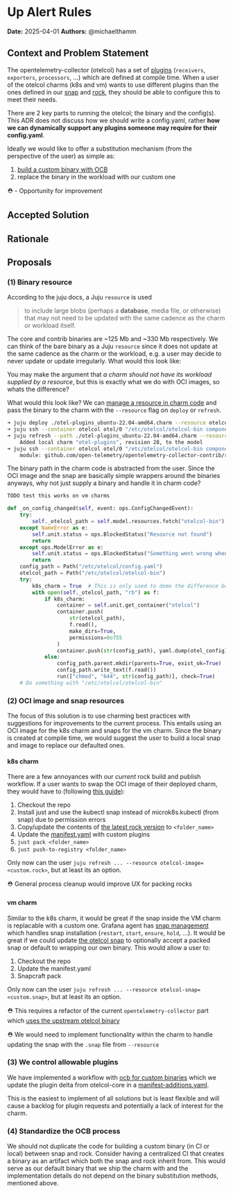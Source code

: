 # Up Alert Rules
**Date:** 2025-04-01
**Authors:** @michaelthamm

## Context and Problem Statement

The opentelemetry-collector (otelcol) has a set of [plugins](https://github.com/open-telemetry/opentelemetry-collector-releases/blob/main/distributions/otelcol-contrib/manifest.yaml) (`receivers`, `exporters`, `processors`, ...) which are defined at compile time. When a user of the otelcol charms (k8s and vm) wants to use different plugins than the ones defined in our [snap](https://github.com/canonical/opentelemetry-collector-snap/blob/5dfafd0994e249c5a543126240b4f5fbac834251/snap/snapcraft.yaml#L82) and [rock](https://github.com/canonical/opentelemetry-collector-rock/blob/5433a69195afa7a484437f8f21b16645b1240d52/0.120.0/rockcraft.yaml#L29), they should be able to configure this to meet their needs.

There are 2 key parts to running the otelcol; the binary and the config(s). This ADR does not discuss how we should write a config.yaml, rather **how we can dynamically support any plugins someone may require for their config.yaml**.

Ideally we would like to offer a substitution mechanism (from the perspective of the user) as simple as:
1. [build a custom binary with OCB](https://opentelemetry.io/docs/collector/custom-collector/)
2. replace the binary in the workload with our custom one

⛑️ - Opportunity for improvement

## Accepted Solution

## Rationale

## Proposals
### (1) Binary resource
According to the juju docs, a Juju `resource` is used
> to include large blobs (perhaps a **database**, media file, or otherwise) that may not need to be updated with the same cadence as the charm or workload itself.

The core and contrib binaries are ~125 Mb and ~330 Mb respectively. We can think of the bare binary as a Juju `resource` since it does not update at the same cadence as the charm or the workload, e.g. a user may decide to never update or update irregularly. What would this look like:

You may make the argument that *a charm should not have its workload supplied by a resource*, but this is exactly what we do with OCI images, so whats the difference?

What would this look like? We can [manage a resource in charm code](https://ops.readthedocs.io/en/latest/howto/manage-resources.html) and pass the binary to the charm with the `--resource` flag on `deploy` or `refresh`.

```bash
➜ juju deploy ./otel-plugins_ubuntu-22.04-amd64.charm --resource otelcol-bin="custom/otelcol-contrib" otel
➜ juju ssh --container otelcol otel/0 "/etc/otelcol/otelcol-bin components" | grep lokireceiver
➜ juju refresh --path ./otel-plugins_ubuntu-22.04-amd64.charm --resource otelcol-bin="custom/otelcol-contrib" otel
    Added local charm "otel-plugins", revision 28, to the model
➜ juju ssh --container otelcol otel/0 "/etc/otelcol/otelcol-bin components" | grep lokireceiver                       
    module: github.com/open-telemetry/opentelemetry-collector-contrib/receiver/lokireceiver v0.122.0
```

The binary path in the charm code is abstracted from the user. Since the OCI image and the snap are basically simple wrappers around the binaries anyways, why not just supply a binary and handle it in charm code?


```python
TODO test this works on vm charms

def _on_config_changed(self, event: ops.ConfigChangedEvent):
    try:
        self._otelcol_path = self.model.resources.fetch("otelcol-bin")
    except NameError as e:
        self.unit.status = ops.BlockedStatus("Resource not found")
        return
    except ops.ModelError as e:
        self.unit.status = ops.BlockedStatus("Something went wrong when claiming resources")
        return
    config_path = Path("/etc/otelcol/config.yaml")
    otelcol_path = Path("/etc/otelcol/otelcol-bin")
    try:
        k8s_charm = True  # This is only used to demo the difference between code in vm charm vs. k8s charm
        with open(self._otelcol_path, "rb") as f:
            if k8s_charm:
                container = self.unit.get_container("otelcol")
                container.push(
                    str(otelcol_path),
                    f.read(),
                    make_dirs=True,
                    permissions=0o755
                )
                container.push(str(config_path), yaml.dump(otel_config), make_dirs=True)
            else:
                config_path.parent.mkdir(parents=True, exist_ok=True)
                config_path.write_text(f.read())
                run(["chmod", "644", str(config_path)], check=True)
    # Do something with "/etc/otelcol/otelcol-bin"
```

### (2) OCI image and snap resources
The focus of this solution is to use charming best practices with suggestions for improvements to the current process. This entails using an OCI image for the k8s charm and snaps for the vm charm. Since the binary is created at compile time, we would suggest the user to build a local snap and image to replace our defaulted ones.

#### k8s charm
There are a few annoyances with our *current* rock build and publish workflow. If a user wants to swap the OCI image of their deployed charm, they would have to (following [this guide](https://github.com/canonical/opentelemetry-collector-rock/blob/main/README.md)):
1. Checkout the repo
2. Install just and use the kubectl snap instead of microk8s.kubectl (from snap) due to permission errors
3. Copy/update the contents of [the latest rock version](https://github.com/canonical/opentelemetry-collector-rock/tree/main/0.120.0) to `<folder_name>`
4. Update the [manifest.yaml](https://github.com/canonical/opentelemetry-collector-rock/blob/main/0.120.0/manifest.yaml) with custom plugins
5. `just pack <folder_name>`
6. `just push-to-registry <folder_name>`

Only now can the user `juju refresh ... --resource otelcol-image=<custom.rock>`, but at least its an option.

⛑️ General process cleanup would improve UX for packing rocks

#### vm charm
Similar to the k8s charm, it would be great if the snap inside the VM charm is replacable with a custom one. Grafana agent has [snap management](https://github.com/canonical/grafana-agent-operator/blob/c240db4308374f4e64d146813cae8502b170c2f5/src/snap_management.py#L74) which handles snap installation (`restart`, `start`, `ensure`, `hold`, ...). It would be great if we could update [the otelcol snap](https://github.com/canonical/opentelemetry-collector-snap/blob/master/snap/snapcraft.yaml) to optionally accept a packed snap or default to wrapping our own binary. This would allow a user to:
1. Checkout the repo
2. Update the manifest.yaml
3. Snapcraft pack

Only now can the user `juju refresh ... --resource otelcol-snap=<custom.snap>`, but at least its an option.

⛑️ This requires a refactor of the current `opentelemetry-collector` part which [uses the upstream otelcol binary](https://github.com/canonical/opentelemetry-collector-snap/blob/5dfafd0994e249c5a543126240b4f5fbac834251/snap/snapcraft.yaml#L74)

⛑️ We would need to implement functionality within the charm to handle updating the snap with the `.snap` file from `--resource`

### (3) We control allowable plugins
We have implemented a workflow with [ocb for custom binaries](https://github.com/canonical/opentelemetry-collector-rock/blob/5433a69195afa7a484437f8f21b16645b1240d52/justfile#L78) which we update the plugin delta from otelcol-core in a [manifest-additions.yaml](https://github.com/canonical/opentelemetry-collector-rock/blob/main/0.120.0/manifest-additions.yaml).

This is the easiest to implement of all solutions but is least flexible and will cause a backlog for plugin requests and potentially a lack of interest for the charm.

### (4) Standardize the OCB process
We should not duplicate the code for building a custom binary (in CI or local) between snap and rock. Consider having a centralized CI that creates a binary as an artifact which both the snap and rock inherit from. This would serve as our default binary that we ship the charm with and the implementation details do not depend on the binary substitution methods, mentioned above.
